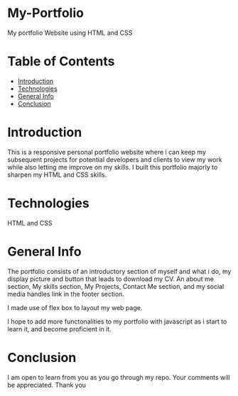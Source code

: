 # My-Portfolio
My portfolio Website using HTML and CSS

# Table of Contents
* [Introduction](#Introduction)
* [Technologies](#Technologies)
* [General Info](#General-Info)
* [Conclusion](#Conclusion)


# Introduction
This is a responsive personal portfolio website where i can keep my subsequent projects for potential developers and clients to view my work while also letting me improve on my skills. I built this portfolio majorly to sharpen my HTML and CSS skills.

# Technologies
HTML and CSS

# General Info
The portfolio consists of an introductory section of myself and what i do, my display picture and button that leads to download my CV. 
An about me section, My skills section, My Projects, Contact Me section, and my social media handles link in the footer section. 

I made use of flex box to layout my web page.

I hope to add more functonalities to my portfolio with javascript as i start to learn it, and become proficient in it. 

# Conclusion 
I am open to learn from you as you go through my repo. Your comments will be appreciated. Thank you
